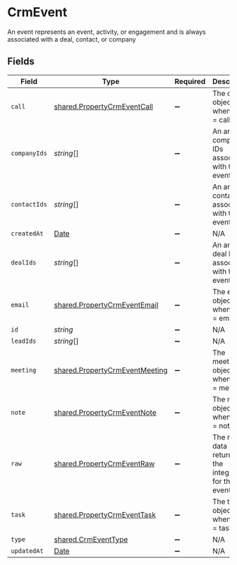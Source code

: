# CrmEvent

An event represents an event, activity, or engagement and is always associated with a deal, contact, or company


## Fields

| Field                                                                                         | Type                                                                                          | Required                                                                                      | Description                                                                                   |
| --------------------------------------------------------------------------------------------- | --------------------------------------------------------------------------------------------- | --------------------------------------------------------------------------------------------- | --------------------------------------------------------------------------------------------- |
| `call`                                                                                        | [shared.PropertyCrmEventCall](../../../sdk/models/shared/propertycrmeventcall.md)             | :heavy_minus_sign:                                                                            | The call object, when type = call                                                             |
| `companyIds`                                                                                  | *string*[]                                                                                    | :heavy_minus_sign:                                                                            | An array of company IDs associated with this event                                            |
| `contactIds`                                                                                  | *string*[]                                                                                    | :heavy_minus_sign:                                                                            | An array of contact IDs associated with this event                                            |
| `createdAt`                                                                                   | [Date](https://developer.mozilla.org/en-US/docs/Web/JavaScript/Reference/Global_Objects/Date) | :heavy_minus_sign:                                                                            | N/A                                                                                           |
| `dealIds`                                                                                     | *string*[]                                                                                    | :heavy_minus_sign:                                                                            | An array of deal IDs associated with this event                                               |
| `email`                                                                                       | [shared.PropertyCrmEventEmail](../../../sdk/models/shared/propertycrmeventemail.md)           | :heavy_minus_sign:                                                                            | The email object, when type = email                                                           |
| `id`                                                                                          | *string*                                                                                      | :heavy_minus_sign:                                                                            | N/A                                                                                           |
| `leadIds`                                                                                     | *string*[]                                                                                    | :heavy_minus_sign:                                                                            | N/A                                                                                           |
| `meeting`                                                                                     | [shared.PropertyCrmEventMeeting](../../../sdk/models/shared/propertycrmeventmeeting.md)       | :heavy_minus_sign:                                                                            | The meeting object, when type = meeting                                                       |
| `note`                                                                                        | [shared.PropertyCrmEventNote](../../../sdk/models/shared/propertycrmeventnote.md)             | :heavy_minus_sign:                                                                            | The note object, when type = note                                                             |
| `raw`                                                                                         | [shared.PropertyCrmEventRaw](../../../sdk/models/shared/propertycrmeventraw.md)               | :heavy_minus_sign:                                                                            | The raw data returned by the integration for this event.                                      |
| `task`                                                                                        | [shared.PropertyCrmEventTask](../../../sdk/models/shared/propertycrmeventtask.md)             | :heavy_minus_sign:                                                                            | The task object, when type = task                                                             |
| `type`                                                                                        | [shared.CrmEventType](../../../sdk/models/shared/crmeventtype.md)                             | :heavy_minus_sign:                                                                            | N/A                                                                                           |
| `updatedAt`                                                                                   | [Date](https://developer.mozilla.org/en-US/docs/Web/JavaScript/Reference/Global_Objects/Date) | :heavy_minus_sign:                                                                            | N/A                                                                                           |
